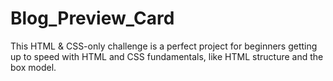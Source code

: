 # Blog_Preview_Card
 This HTML & CSS-only challenge is a perfect project for beginners getting up to speed with HTML and CSS fundamentals, like HTML structure and the box model.
